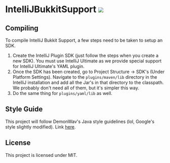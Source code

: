 IntelliJBukkitSupport <a href="https://tc.demonwav.com/viewType.html?buildTypeId=IntelliJBukkitSupport_Build&guest=1"><img src="https://tc.demonwav.com/app/rest/builds/buildType(id:IntelliJBukkitSupport_Build)/statusIcon"/></a>
=====================

Compiling
---------

To compile IntelliJ Bukkit Support, a few steps need to be taken to setup an SDK.

1. Create the IntelliJ Plugin SDK (just follow the steps when you create a new SDK). You must use IntelliJ Ultimate as
we provide special support for IntelliJ Ultimate's YAML plugin.
2. Once the SDK has been created, go to Project Structure -> SDK's (Under Platform Settings). Navigate to the
`plugins/maven/lib` directory in the IntelliJ installation and add all the Jar's in that directory to the classpath.
We probably don't need all of them, but it's simpler this way.
3. Do the same thing for `plugins/yaml/lib` as well.

Style Guide
-----------

This project will follow DemonWav's Java style guidelines (lol, Google's style slightly modified). Link
[here](http://www.demonwav.com/style).

License
-------

This project is licensed under MIT.
